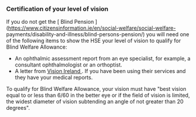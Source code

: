 ###  **Certification of your level of vision**

If you do not get the [ Blind Pension
](https://www.citizensinformation.ie/en/social-welfare/social-welfare-
payments/disability-and-illness/blind-persons-pension/) you will need one of
the following items to show the HSE your level of vision to qualify for Blind
Welfare Allowance:

  * An ophthalmic assessment report from an eye specialist, for example, a consultant ophthalmologist or an orthoptist. 
  * A letter from [ Vision Ireland ](https://vi.ie/) . If you have been using their services and they have your medical reports. 

To qualify for Blind Welfare Allowance, your vision must have "best vision
equal to or less than 6/60 in the better eye or if the field of vision is
limited, the widest diameter of vision subtending an angle of not greater than
20 degrees".
